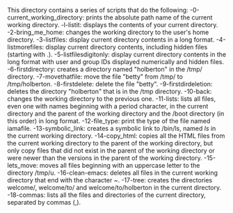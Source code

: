 This directory contains a series of scripts that do the following:
  -0-current_working_directory: prints the absolute path name of the current working directory.
  -l-listit: displays the contents of your current directory.
  -2-bring_me_home: changes the working directory to the user's home directory.
  -3-listfiles: display current directory contents in a long format.
  -4-listmorefiles: display current directory contents, including hidden files (starting with .).
  -5-listfilesdigitonly: display current directory contents in the long format with user and group IDs displayed numerically and hidden files.
  -6-firstdirectory: creates a directory named "holberton" in the /tmp/ directory.
  -7-movethatfile: move the file "betty" from /tmp/ to /tmp/holberton.
  -8-firstdelete: delete the file "betty".
  -9-firstdirdeletion: deletes the directory "holberton" that is in the /tmp directory.
  -10-back: changes the working directory to the previous one.
  -11-lists: lists all files, even one with names beginning with a period character, in the current directory and the parent of the working directory and the /boot directory (in this order) in long format.
  -12-file_type: print the type of the file named iamafile.
  -13-symbolic_link: creates a symbolic link to /bin/ls, named _ls_ in the current working directory.
  -14-copy_html: copies all the HTML files from the current working directory to the parent of the working directory, but only copy files that did not exist in the parent of the working directory or were newer than the versions in the parent of the working directory.
  -15-lets_move: moves all files beginning with an uppercase letter to the directory /tmp/u.
  -16-clean-emacs: deletes all files in the current working directory that end with the character ~.
  -17-tree: creates the directories welcome/, welcome/to/ and welcome/to/holberton in the current directory.
  -18-commas: lists all the files and directories of the current directory, separated by commas (,).
  
